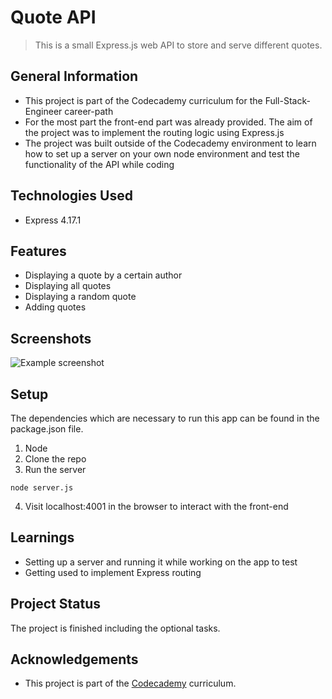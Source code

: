 # Quote API
> This is a small Express.js web API to store and serve different quotes.


## General Information
- This project is part of the Codecademy curriculum for the Full-Stack-Engineer career-path
- For the most part the front-end part was already provided. The aim of the project was to implement the routing logic using Express.js
- The project was built outside of the Codecademy environment to learn how to set up a server on your own node environment and test the functionality of the API while coding


## Technologies Used
- Express 4.17.1


## Features
- Displaying a quote by a certain author
- Displaying all quotes
- Displaying a random quote
- Adding quotes


## Screenshots
![Example screenshot](https://i.ibb.co/v1VGGKH/quote-api-screenshot.jpg)


## Setup
The dependencies which are necessary to run this app can be found in the package.json file.

1. Node
2. Clone the repo
3. Run the server
```
node server.js
```
4. Visit localhost:4001 in the browser to interact with the front-end


## Learnings
- Setting up a server and running it while working on the app to test 
- Getting used to implement Express routing


## Project Status
The project is finished including the optional tasks. 


## Acknowledgements
- This project is part of  the [Codecademy](https://www.codecademy.com/) curriculum.



